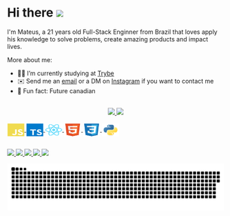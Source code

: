 <h1>Hi there <img src="https://raw.githubusercontent.com/kaueMarques/kaueMarques/master/hi.gif" width="30px"></h1>
<p>I'm Mateus, a 21 years old Full-Stack Enginner from Brazil that loves apply his knowledge to solve problems, create amazing products and impact lives.</p>

More about me:
- 👨‍💻 I’m currently studying at [Trybe](https://github.com/tryber)
- ✉️ Send me an [email](mailto:mtauws@gmail.com) or a DM on [Instagram](https://www.instagram.com/mateusalendev/) if you want to contact me 
- 🍁 Fun fact: Future canadian

<br />

<div align="center">
  <a href="https://github.com/mateus2a">
  <img style="display: inline" height="180em" src="https://github-readme-stats.vercel.app/api?username=mateus2a&show_icons=true&theme=dracula&include_all_commits=true&count_private=true"/>
  <img style="display: inline" height="180em" src="https://github-readme-stats.vercel.app/api/top-langs/?username=mateus2a&layout=compact&langs_count=7&theme=dracula"/>
</div>

<div style="display: inline_block"><br>
  <img align="center" alt="Mateus-Js" height="30" width="40" src="https://raw.githubusercontent.com/devicons/devicon/master/icons/javascript/javascript-plain.svg">
  <img align="center" alt="Mateus-Ts" height="30" width="40" src="https://raw.githubusercontent.com/devicons/devicon/master/icons/typescript/typescript-plain.svg">
  <img align="center" alt="Mateus-React" height="30" width="40" src="https://raw.githubusercontent.com/devicons/devicon/master/icons/react/react-original.svg">
  <img align="center" alt="Mateus-HTML" height="30" width="40" src="https://raw.githubusercontent.com/devicons/devicon/master/icons/html5/html5-original.svg">
  <img align="center" alt="Mateus-CSS" height="30" width="40" src="https://raw.githubusercontent.com/devicons/devicon/master/icons/css3/css3-original.svg">
  <img align="center" alt="Mateus-Python" height="30" width="40" src="https://raw.githubusercontent.com/devicons/devicon/master/icons/python/python-original.svg">
</div>
  
  ##
  
<div>
    <a href="https://www.youtube.com/channel/UC84lRhLM7l0oXCfsTyF8wHQ" target="_blank">
      <img src="https://img.shields.io/badge/YouTube-FF0000?style=for-the-badge&logo=youtube&logoColor=white" target="_blank">
  </a>
  <a href="https://instagram.com/mateusalendev" target="_blank">
    <img src="https://img.shields.io/badge/-Instagram-%23E4405F?style=for-the-badge&logo=instagram&logoColor=white" target="_blank">
  </a>
   	<a href="https://www.twitch.tv/mateusaa01" target="_blank">
      <img src="https://img.shields.io/badge/Twitch-9146FF?style=for-the-badge&logo=twitch&logoColor=white" target="_blank">
  </a>
  <a href = "mailto:mtauws@gmail.com">
    <img src="https://img.shields.io/badge/-Gmail-%23333?style=for-the-badge&logo=gmail&logoColor=white" target="_blank">
  </a>
  <a href="https://www.linkedin.com/in/mateus-alencar/" target="_blank">
    <img src="https://img.shields.io/badge/-LinkedIn-%230077B5?style=for-the-badge&logo=linkedin&logoColor=white" target="_blank">
  </a>
</div>

![Snake animation](https://github.com/mateus2a/mateus2a/blob/main/github-contribution-grid-snake.svg)

